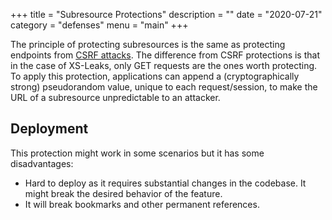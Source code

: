 +++
title = "Subresource Protections"
description = ""
date = "2020-07-21"
category = "defenses"
menu = "main"
+++


The principle of protecting subresources is the same as protecting endpoints from [CSRF attacks](https://cheatsheetseries.owasp.org/cheatsheets/Cross-Site_Request_Forgery_Prevention_Cheat_Sheet.html). The difference from CSRF protections is that in the case of XS-Leaks, only GET requests are the ones worth protecting. To apply this protection, applications can append a (cryptographically strong) pseudorandom value, unique to each request/session, to make the URL of a subresource unpredictable to an attacker.

## Deployment

This protection might work in some scenarios but it has some disadvantages:

- Hard to deploy as it requires substantial changes in the codebase. It might break the desired behavior of the feature.
- It will break bookmarks and other permanent references.

